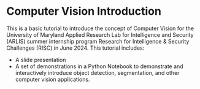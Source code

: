 # Computer Vision Introduction

This is a basic tutorial to introduce the concept of Computer Vision for the University of Maryland Applied Research Lab for Intelligence and Security (ARLIS) summer internship program Research for Intelligence & Security Challenges (RISC) in June 2024. This tutorial includes:

 * A slide presentation
 * A set of demonstrations in a Python Notebook to demonstrate and interactively introduce object detection, segmentation, and other computer vision applications.
